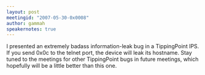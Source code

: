 ```yaml
---
layout: post
meetingid: "2007-05-30-0x0008"
author: gammah
speakernotes: true
---
```


I presented an extremely badass information-leak bug in a TippingPoint
IPS. If you send 0x0c to the telnet port, the device will leak its
hostname. Stay tuned to the meetings for other TippingPoint bugs in
future meetings, which hopefully will be a little better than this one.


